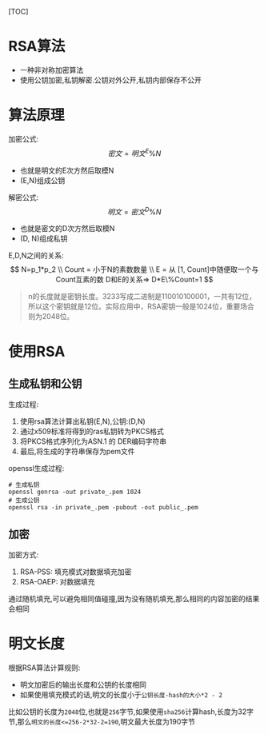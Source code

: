 [TOC]

# RSA算法

* 一种非对称加密算法
* 使用公钥加密,私钥解密.公钥对外公开,私钥内部保存不公开

# 算法原理

加密公式:
$$
密文=明文^E\%N
$$

* 也就是明文的E次方然后取模N
* (E,N)组成公钥

解密公式:
$$
明文=密文^D\%N
$$

* 也就是密文的D次方然后取模N
* (D, N)组成私钥

E,D,N之间的关系:
$$
N=p_1*p_2 \\
Count = 小于N的素数数量 \\
E = 从 [1, Count]中随便取一个与Count互素的数
D和E的关系=> D*E\%Count=1
$$

>  n的长度就是密钥长度。3233写成二进制是110010100001，一共有12位，所以这个密钥就是12位。实际应用中，RSA密钥一般是1024位，重要场合则为2048位。

# 使用RSA

## 生成私钥和公钥

生成过程:

1. 使用rsa算法计算出私钥(E,N),公钥:(D,N)
2. 通过x509标准将得到的ras私钥转为PKCS格式
3. 将PKCS格式序列化为ASN.1 的 DER编码字符串
4. 最后,将生成的字符串保存为pem文件

openssl生成过程:

```shell
# 生成私钥
openssl genrsa -out private_.pem 1024
# 生成公钥
openssl rsa -in private_.pem -pubout -out public_.pem
```



## 加密

加密方式:

1. RSA-PSS: 填充模式对数据填充加密
2. RSA-OAEP: 对数据填充

通过随机填充,可以避免相同值碰撞,因为没有随机填充,那么相同的内容加密的结果会相同

# 明文长度

根据RSA算法计算规则:

* 明文加密后的输出长度和公钥的长度相同
* 如果使用填充模式的话,明文的长度小于`公钥长度-hash的大小*2 - 2`

比如公钥的长度为`2048`位,也就是`256`字节,如果使用`sha256`计算hash,长度为32字节,那么`明文的长度<=256-2*32-2=190`,明文最大长度为190字节